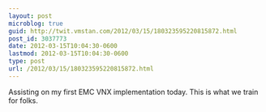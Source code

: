 ```yaml
---
layout: post
microblog: true
guid: http://twit.vmstan.com/2012/03/15/180323595220815872.html
post_id: 3037773
date: 2012-03-15T10:04:30-0600
lastmod: 2012-03-15T10:04:30-0600
type: post
url: /2012/03/15/180323595220815872.html
---
```

Assisting on my first EMC VNX implementation today. This is what we train for folks.
